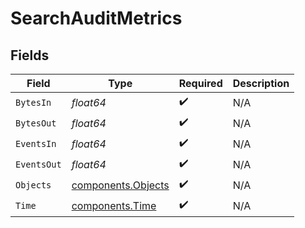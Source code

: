 # SearchAuditMetrics


## Fields

| Field                                                    | Type                                                     | Required                                                 | Description                                              |
| -------------------------------------------------------- | -------------------------------------------------------- | -------------------------------------------------------- | -------------------------------------------------------- |
| `BytesIn`                                                | *float64*                                                | :heavy_check_mark:                                       | N/A                                                      |
| `BytesOut`                                               | *float64*                                                | :heavy_check_mark:                                       | N/A                                                      |
| `EventsIn`                                               | *float64*                                                | :heavy_check_mark:                                       | N/A                                                      |
| `EventsOut`                                              | *float64*                                                | :heavy_check_mark:                                       | N/A                                                      |
| `Objects`                                                | [components.Objects](../../models/components/objects.md) | :heavy_check_mark:                                       | N/A                                                      |
| `Time`                                                   | [components.Time](../../models/components/time.md)       | :heavy_check_mark:                                       | N/A                                                      |